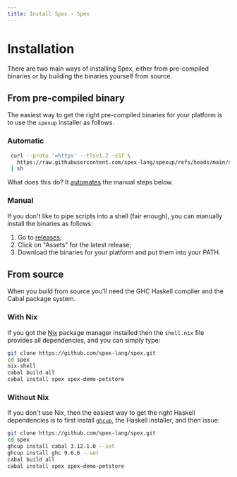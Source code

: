```yaml
---
title: Install Spex - Spex
---
```


# Installation

There are two main ways of installing Spex, either from pre-compiled binaries
or by building the binaries yourself from source.

## From pre-compiled binary

The easiest way to get the right pre-compiled binaries for your platform is to
use the `spexup` installer as follows.

### Automatic

```bash
 curl --proto '=https' --tlsv1.2 -sSf \
   https://raw.githubusercontent.com/spex-lang/spexup/refs/heads/main/spexup \
 | sh
```

What does this do? It
[automates](https://github.com/spex-lang/spexup/blob/main/spexup) the manual
steps below.

### Manual

If you don't like to pipe scripts into a shell (fair enough), you can manually
install the binaries as follows:

1. Go to [releases](https://github.com/spex-lang/spex/releases);
2. Click on "Assets" for the latest release;
3. Download the binaries for your platform and put them into your PATH.

## From source

When you build from source you'll need the GHC Haskell compiler and the Cabal
package system.

### With Nix

If you got the [Nix](https://nixos.org/download/) package manager installed
then the `shell.nix` file provides all dependencies, and you can simply type:

```bash
git clone https://github.com/spex-lang/spex.git
cd spex
nix-shell
cabal build all
cabal install spex spex-demo-petstore
```

### Without Nix

If you don't use Nix, then the easiest way to get the right Haskell
dependencies is to first install
[`ghcup`](https://www.haskell.org/ghcup/install/), the Haskell installer, and
then issue:

```bash
git clone https://github.com/spex-lang/spex.git
cd spex
ghcup install cabal 3.12.1.0 --set
ghcup install ghc 9.6.6 --set
cabal build all
cabal install spex spex-demo-petstore
```

